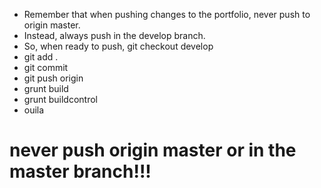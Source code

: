   * Remember that when pushing changes to the portfolio, never push to origin master.  
  * Instead, always push in the develop branch.  
  * So, when ready to push, git checkout develop  
  * git add .  
  * git commit  
  * git push origin  
  * grunt build  
  * grunt buildcontrol  
  * ouila  
# never push origin master or in the master branch!!!  

